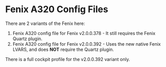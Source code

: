 # Fenix A320 Config Files

There are 2 variants of the Fenix here:

1) Fenix A320 config file for Fenix v2.0.0.378 - It still requires the Fenix Quartz plugin.
2) Fenix A320 config file for Fenix v2.0.0.392 - Uses the new native Fenix LVARS, and does __NOT__ require the Quartz plugin.

There is a full cockpit profile for the v2.0.0.392 variant only.
